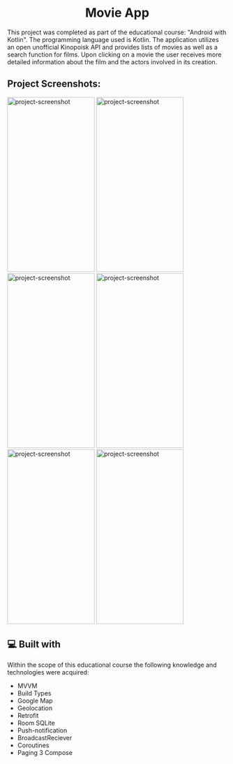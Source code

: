 <h1 align="center" id="title">Movie App</h1>

<p id="description">
  This project was completed as part of the educational course: "Android with Kotlin". The programming language used is Kotlin. The application utilizes an open unofficial Kinopoisk API and provides lists of movies as well as a search function for films. Upon clicking on a movie the user receives more detailed information about the film and the actors involved in its creation. 
</p>

<h2>Project Screenshots:</h2>

<img src="https://i.ibb.co.com/gZyYqtw/IMG-20231004-013304.jpg" alt="project-screenshot" width="200" height="400/"> <img src="https://i.ibb.co.com/QJLHmXy/IMG-20231004-013634.jpg" alt="project-screenshot" width="200" height="400/"> <img src="https://i.ibb.co.com/qnFPwYG/IMG-20231004-013552.jpg" alt="project-screenshot" width="200" height="400/"> 
<img src="https://i.ibb.co.com/T8VCywJ/IMG-20231004-013408.jpg" alt="project-screenshot" width="200" height="400/"> <img src="https://i.ibb.co.com/Cw2FdW6/IMG-20231004-013530.jpg" alt="project-screenshot" width="200" height="400/"> <img src="https://i.ibb.co.com/9qpp8VX/IMG-20230924-194501.jpg" alt="project-screenshot" width="200" height="400/">

  
  
<h2>💻 Built with</h2>

Within the scope of this educational course the following knowledge and technologies were acquired:

*   MVVM
*   Build Types
*   Google Map
*   Geolocation
*   Retrofit
*   Room SQLite
*   Push-notification
*   BroadcastReciever
*   Coroutines
*   Paging 3 Compose
